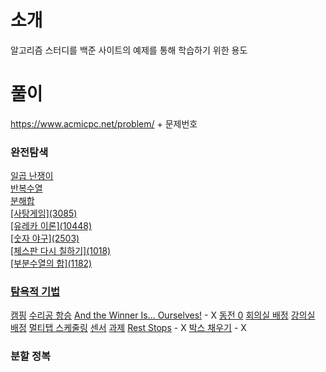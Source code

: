 # 소개

알고리즘 스터디를 백준 사이트의 예제를 통해 학습하기 위한 용도

# 풀이

https://www.acmicpc.net/problem/ + 문제번호

### 완전탐색
<div>
  <a href='https://www.acmicpc.net/problem/2309'>일곱 난쟁이</a>
</div>
<div>
  <a href='https://www.acmicpc.net/problem/2331'>반복수열</a>
</div>
<div>
  <a href='https://www.acmicpc.net/problem/2231'>분해합</a>
</div>
<div>
  <a href='https://www.acmicpc.net/problem/3085'사탕게임</a>
</div>
<div>[사탕게임](3085)</div>
<div>[유레카 이론](10448)</div>
<div>[숫자 야구](2503)</div>
<div>[체스판 다시 칠하기](1018)</div>
<div>[부분수열의 합](1182)</div></div>

### 탐욕적 기법
[캠핑](4796)
[수리공 항승](1449)
[And the Winner Is... Ourselves!](17509) - X
[동전 0](11047)
[회의실 배정](1931)
[강의실 배정](11000)
[멀티탭 스케줄링](1700)
[센서](2212)
[과제](13904)
[Rest Stops](15748) - X
[박스 채우기](1493) - X

### 분할 정복
